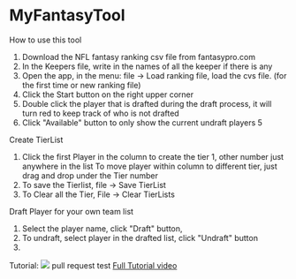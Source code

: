 # MyFantasyTool
How to use this tool
1. Download the NFL fantasy ranking csv file from fantasypro.com
2. In the Keepers file, write in the names of all the keeper if there is any
3. Open the app, in the menu: file -> Load ranking file, load the cvs file. (for the first time or new ranking file)
4. Click the Start button on the right upper corner
5. Double click the player that is drafted during the draft process, it will turn red to keep track of who is not drafted
5. Click "Available" button to only show the current undraft players
5

Create TierList
1. Click the first Player in the column to create the tier 1,
   other number just anywhere in the list
   To move player within column to different tier, just drag and drop under the Tier number
2. To save the Tierlist, file -> Save TierList
3. To Clear all the Tier, File -> Clear TierLists

Draft Player for your own team list
1. Select the player name, click "Draft" button,
2. To undraft, select player in the drafted list, click "Undraft" button
3.

Tutorial:
![](Tutorial.gif) pull request test
[Full Tutorial video](https://streamable.com/dof9o)
